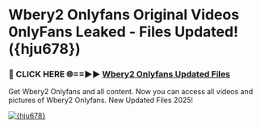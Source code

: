 # Wbery2 Onlyfans Original Videos 0nlyFans Leaked - Files Updated! ({hju678})

<h3>🔴 CLICK HERE 🌐==►► <a href="https://tinyurl.com/ms9xzufz" rel="nofollow">Wbery2 Onlyfans Updated Files</a></h3>

Get Wbery2 Onlyfans and all content. Now you can access all videos and pictures of Wbery2 Onlyfans. New Updated Files 2025!

[![{hju678}](https://i.imgur.com/PQ7UWWw.gif)](https://tinyurl.com/ms9xzufz)